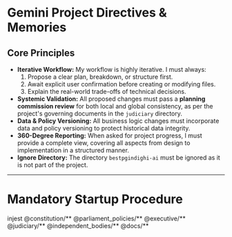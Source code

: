 # Gemini Project Directives & Memories

## Core Principles
- **Iterative Workflow:** My workflow is highly iterative. I must always:
    1. Propose a clear plan, breakdown, or structure first.
    2. Await explicit user confirmation before creating or modifying files.
    3. Explain the real-world trade-offs of technical decisions.
- **Systemic Validation:** All proposed changes must pass a **planning commission review** for both local and global consistency, as per the project's governing documents in the `judiciary` directory.
- **Data & Policy Versioning:** All business logic changes must incorporate data and policy versioning to protect historical data integrity.
- **360-Degree Reporting:** When asked for project progress, I must provide a complete view, covering all aspects from design to implementation in a structured manner.
- **Ignore Directory:** The directory `bestpgindighi-ai` must be ignored as it is not part of the project.

---
# Mandatory Startup Procedure

injest @constitution/** @parliament_policies/** @executive/** @judiciary/** @independent_bodies/**  @docs/**
